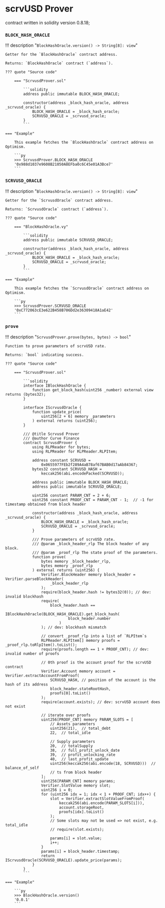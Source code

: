 <h1>scrvUSD Prover</h1>


contract written in solidity version 0.8.18;



### `BLOCK_HASH_ORACLE`
!!! description "`BlockHashOracle.version() -> String[8]: view`"

    Getter for the `BlockHashOracle` contract address.

    Returns: `BlockHashOracle` contract (`address`).

    ??? quote "Source code"

        === "ScrvusdProver.sol"

            ```solidity
            address public immutable BLOCK_HASH_ORACLE;

            constructor(address _block_hash_oracle, address _scrvusd_oracle) {
                BLOCK_HASH_ORACLE = _block_hash_oracle;
                SCRVUSD_ORACLE = _scrvusd_oracle;
            }
            ```

    === "Example"

        This example fetches the `BlockHashOracle` contract address on Optimism.

        ```py
        >>> ScrvusdProver.BLOCK_HASH_ORACLE
        '0x988d1037e9608B21050A8EFba0c6C45e01A3Bce7'
        ```


### `SCRVUSD_ORACLE`
!!! description "`BlockHashOracle.version() -> String[8]: view`"

    Getter for the `ScrvusdOracle` contract address.

    Returns: `ScrvusdOracle` contract (`address`).

    ??? quote "Source code"

        === "BlockHashOracle.vy"

            ```solidity
            address public immutable SCRVUSD_ORACLE;

            constructor(address _block_hash_oracle, address _scrvusd_oracle) {
                BLOCK_HASH_ORACLE = _block_hash_oracle;
                SCRVUSD_ORACLE = _scrvusd_oracle;
            }
            ```

    === "Example"

        This example fetches the `ScrvusdOracle` contract address on Optimism.

        ```py
        >>> ScrvusdProver.SCRVUSD_ORACLE
        '0xC772063cE3e622B458B706Dd2e36309418A1aE42'
        ```


### `prove`
!!! description "`ScrvusdProver.prove(bytes, bytes) -> bool`"

    Function to prove parameters of scrvUSD rate.

    Returns: `bool` indicating success.

    ??? quote "Source code"

        === "ScrvusdProver.sol"

            ```solidity
            interface IBlockHashOracle {
                function get_block_hash(uint256 _number) external view returns (bytes32);
            }

            interface IScrvusdOracle {
                function update_price(
                    uint256[2 + 6] memory _parameters
                ) external returns (uint256);
            }

            /// @title Scrvusd Prover
            /// @author Curve Finance
            contract ScrvusdProver {
                using RLPReader for bytes;
                using RLPReader for RLPReader.RLPItem;

                address constant SCRVUSD =
                    0x0655977FEb2f289A4aB78af67BAB0d17aAb84367;
                bytes32 constant SCRVUSD_HASH =
                    keccak256(abi.encodePacked(SCRVUSD));

                address public immutable BLOCK_HASH_ORACLE;
                address public immutable SCRVUSD_ORACLE;

                uint256 constant PARAM_CNT = 2 + 6;
                uint256 constant PROOF_CNT = PARAM_CNT - 1;  // -1 for timestamp obtained from block header

                constructor(address _block_hash_oracle, address _scrvusd_oracle) {
                    BLOCK_HASH_ORACLE = _block_hash_oracle;
                    SCRVUSD_ORACLE = _scrvusd_oracle;
                }

                /// Prove parameters of scrvUSD rate.
                /// @param _block_header_rlp The block header of any block.
                /// @param _proof_rlp The state proof of the parameters.
                function prove(
                    bytes memory _block_header_rlp,
                    bytes memory _proof_rlp
                ) external returns (uint256) {
                    Verifier.BlockHeader memory block_header = Verifier.parseBlockHeader(
                        _block_header_rlp
                    );
                    require(block_header.hash != bytes32(0)); // dev: invalid blockhash
                    require(
                        block_header.hash ==
                            IBlockHashOracle(BLOCK_HASH_ORACLE).get_block_hash(
                                block_header.number
                            )
                    ); // dev: blockhash mismatch

                    // convert _proof_rlp into a list of `RLPItem`s
                    RLPReader.RLPItem[] memory proofs = _proof_rlp.toRlpItem().toList();
                    require(proofs.length == 1 + PROOF_CNT); // dev: invalid number of proofs

                    // 0th proof is the account proof for the scrvUSD contract
                    Verifier.Account memory account = Verifier.extractAccountFromProof(
                        SCRVUSD_HASH, // position of the account is the hash of its address
                        block_header.stateRootHash,
                        proofs[0].toList()
                    );
                    require(account.exists); // dev: scrvUSD account does not exist

                    // iterate over proofs
                    uint256[PROOF_CNT] memory PARAM_SLOTS = [
                        // Assets parameters
                        uint256(21),  // total_debt
                        22,  // total_idle

                        // Supply parameters
                        20,  // totalSupply
                        38,  // full_profit_unlock_date
                        39,  // profit_unlocking_rate
                        40,  // last_profit_update
                        uint256(keccak256(abi.encode(18, SCRVUSD)))  // balance_of_self
                        // ts from block header
                    ];
                    uint256[PARAM_CNT] memory params;
                    Verifier.SlotValue memory slot;
                    uint256 i = 0;
                    for (uint256 idx = 1; idx < 1 + PROOF_CNT; idx++) {
                        slot = Verifier.extractSlotValueFromProof(
                            keccak256(abi.encode(PARAM_SLOTS[i])),
                            account.storageRoot,
                            proofs[idx].toList()
                        );
                        // Some slots may not be used => not exist, e.g. total_idle
                        // require(slot.exists);

                        params[i] = slot.value;
                        i++;
                    }
                    params[i] = block_header.timestamp;
                    return IScrvusdOracle(SCRVUSD_ORACLE).update_price(params);
                }
            }
            ```

    === "Example"

        ```py
        >>> BlockHashOracle.version()
        '0.0.1'
        ```

